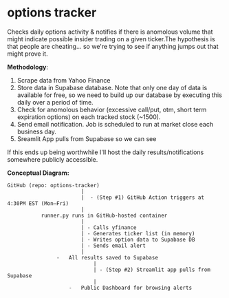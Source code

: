 # options tracker

Checks daily options activity & notifies if there is anomolous volume that might indicate possible insider trading on a given ticker.The hypothesis is that people are cheating... so we're trying to see if anything jumps out that might prove it.

**Methodology**:

1) Scrape data from Yahoo Finance
2) Store data in Supabase database. Note that only one day of data is available for free, so we need to build up our database by executing this daily over a period of time.
3) Check for anomolous behavior (excessive call/put, otm, short term expiration options) on each tracked stock (~1500).
4) Send email notification. Job is scheduled to run at market close each business day.
5) Sreamlit App pulls from Supabase so we can see

If this ends up being worthwhile I'll host the daily results/notifications somewhere publicly accessible.

**Conceptual Diagram:**

    GitHub (repo: options-tracker)
                            |
                            |  - (Step #1) GitHub Action triggers at 4:30PM EST (Mon–Fri)
                            |
               runner.py runs in GitHub-hosted container
                            |
                            | - Calls yfinance
                            | - Generates ticker list (in memory)
                            | - Writes option data to Supabase DB
                            | - Sends email alert
                            |
                    -   All results saved to Supabase
                                |
                                | - (Step #2) Streamlit app pulls from Supabase
                                |
                        -   Public Dashboard for browsing alerts
                        